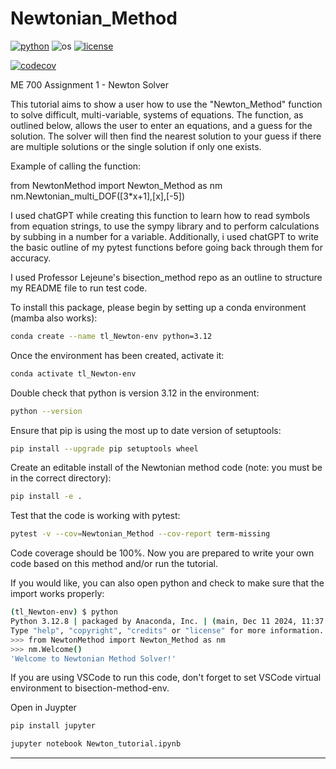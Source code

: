 # Newtonian_Method



[![python](https://img.shields.io/badge/python-3.12-blue.svg)](https://www.python.org/)
![os](https://img.shields.io/badge/os-ubuntu%20|%20macos%20|%20windows-blue.svg)
[![license](https://img.shields.io/badge/license-MIT-green.svg)](https://github.com/sandialabs/sibl#license)


[![codecov](https://codecov.io/gh/tuckluck/Newtonian_Method/graph/badge.svg?token=TKF4CLV1G5)](https://codecov.io/gh/tuckluck/Newtonian_Method)



ME 700 Assignment 1 - Newton Solver 

This tutorial aims to show a user how to use the "Newton_Method" function to solve difficult, multi-variable, systems of equations. The function, as outlined below, allows the user to enter an equations, and a guess for the solution. The solver will then find the nearest solution to your guess if there are multiple solutions or the single solution if only one exists. 

Example of calling the function:

from NewtonMethod import Newton_Method as nm
nm.Newtonian_multi_DOF([3*x+1],[x],[-5])

I used chatGPT while creating this function to learn how to read symbols from equation strings, to use the sympy library and to perform calculations by subbing in a number for a variable. Additionally, i used chatGPT to write the basic outline of my pytest functions before going back through them for accuracy. 

I used Professor Lejeune's bisection_method repo as an outline to structure my README file to run test code. 

To install this package, please begin by setting up a conda environment (mamba also works):
```bash
conda create --name tl_Newton-env python=3.12
```
Once the environment has been created, activate it:

```bash
conda activate tl_Newton-env
```
Double check that python is version 3.12 in the environment:
```bash
python --version
```
Ensure that pip is using the most up to date version of setuptools:
```bash
pip install --upgrade pip setuptools wheel
```
Create an editable install of the Newtonian method code (note: you must be in the correct directory):
```bash
pip install -e .
```


Test that the code is working with pytest:
```bash
pytest -v --cov=Newtonian_Method --cov-report term-missing
```
Code coverage should be 100%. Now you are prepared to write your own code based on this method and/or run the tutorial. 

If you would like, you can also open python and check to make sure that the import works properly:
```bash
(tl_Newton-env) $ python
Python 3.12.8 | packaged by Anaconda, Inc. | (main, Dec 11 2024, 11:37:13) [Clang 14.0.6 ] on darwin
Type "help", "copyright", "credits" or "license" for more information.
>>> from NewtonMethod import Newton_Method as nm
>>> nm.Welcome()
'Welcome to Newtonian Method Solver!'
```
If you are using VSCode to run this code, don't forget to set VSCode virtual environment to bisection-method-env.

Open in Juypter

```bash
pip install jupyter
```

```bash
jupyter notebook Newton_tutorial.ipynb
```
---

